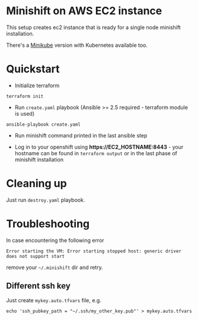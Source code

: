 # Minishift on AWS EC2 instance

This setup creates ec2 instance that is ready for a single node minishift
installation.

There's a [Minikube](https://github.com/cloudowski/minikube-aws) version with
Kubernetes available too.

# Quickstart

* Initialize terraform

```
terraform init
```

* Run `create.yaml` playbook (Ansible >= 2.5 required - terraform module is
  used)

```
ansible-playbook create.yaml
```

* Run minishift command printed in the last ansible step

* Log in to your openshift using **https://EC2_HOSTNAME:8443** - your hostname
  can be found in `terraform output` or in the last phase of minishift
installation

# Cleaning up

Just run `destroy.yaml` playbook.

# Troubleshooting

In case encountering the following error

```
Error starting the VM: Error starting stopped host: generic driver does not support start
```

remove your `~/.minishift` dir and retry.

## Different ssh key

Just create `mykey.auto.tfvars` file, e.g.

```
echo 'ssh_pubkey_path = "~/.ssh/my_other_key.pub"' > mykey.auto.tfvars
```

